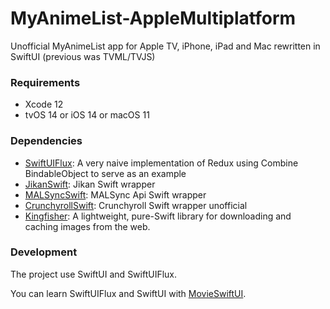 # MyAnimeList-AppleMultiplatform
Unofficial MyAnimeList app for Apple TV, iPhone, iPad and Mac rewritten in SwiftUI (previous was TVML/TVJS)

### Requirements

- Xcode 12
- tvOS 14 or iOS 14 or macOS 11

### Dependencies

- [SwiftUIFlux](https://github.com/Dimillian/SwiftUIFlux): A very naive implementation of Redux using Combine BindableObject to serve as an example
- [JikanSwift](https://github.com/HackingGate/JikanSwift): 
Jikan Swift wrapper
- [MALSyncSwift](https://github.com/HackingGate/MALSyncSwift): MALSync Api Swift wrapper
- [CrunchyrollSwift](https://github.com/HackingGate/CrunchyrollSwift): Crunchyroll Swift wrapper unofficial
- [Kingfisher](https://github.com/onevcat/Kingfisher): A lightweight, pure-Swift library for downloading and caching images from the web.

### Development

The project use SwiftUI and SwiftUIFlux.

You can learn SwiftUIFlux and SwiftUI with [MovieSwiftUI](https://github.com/Dimillian/MovieSwiftUI).
